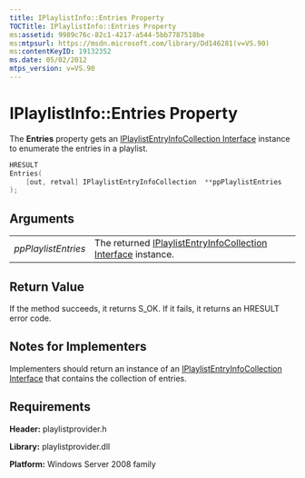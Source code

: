 ```yaml
---
title: IPlaylistInfo::Entries Property
TOCTitle: IPlaylistInfo::Entries Property
ms:assetid: 9989c76c-82c1-4217-a544-5bb7787518be
ms:mtpsurl: https://msdn.microsoft.com/library/Dd146281(v=VS.90)
ms:contentKeyID: 19132352
ms.date: 05/02/2012
mtps_version: v=VS.90
---
```


# IPlaylistInfo::Entries Property

The **Entries** property gets an [IPlaylistEntryInfoCollection Interface](iplaylistentryinfocollection-interface.md) instance to enumerate the entries in a playlist.

```cpp
HRESULT
Entries(
    [out, retval] IPlaylistEntryInfoCollection  **ppPlaylistEntries
);
```

## Arguments

|||
|--- |--- |
|*ppPlaylistEntries*|The returned [IPlaylistEntryInfoCollection Interface](https://msdn.microsoft.com/library/dd146264) instance.|

## Return Value

If the method succeeds, it returns S\_OK. If it fails, it returns an HRESULT error code.

## Notes for Implementers

Implementers should return an instance of an [IPlaylistEntryInfoCollection Interface](iplaylistentryinfocollection-interface.md) that contains the collection of entries.

## Requirements

**Header:** playlistprovider.h

**Library:** playlistprovider.dll

**Platform:** Windows Server 2008 family
